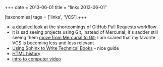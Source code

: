 +++
date = 2013-06-01
title = "links 2013-06-01"

[taxonomies]
tags = ['links', 'VCS']
+++

-   [a detailed look] at the shortcomings of GitHub Pull Requests
    workflow
-   it is sad seeing projects using Git, instead of Mercurial; it\'s
    sadder still seeing them [move from Mercurial to Git]; I am scared
    that my favorite VCS is becoming less and less relevant
-   [Using Sphinx to Write Technical Books] - nice guide
-   [HTML history]
-   [intro to computer video]

  [a detailed look]: http://julien.danjou.info/blog/2013/rant-about-github-pull-request-workflow-implementation
  [move from Mercurial to Git]: http://www.sqlalchemy.org/blog/2013/05/25/sqlalchemy-migrated-to-git
  [Using Sphinx to Write Technical Books]: http://pedrokroger.net/using-sphinx-write-technical-books
  [HTML history]: http://diveintohtml5.info/past.html
  [intro to computer video]: http://diveintohtml5.info/video.html
